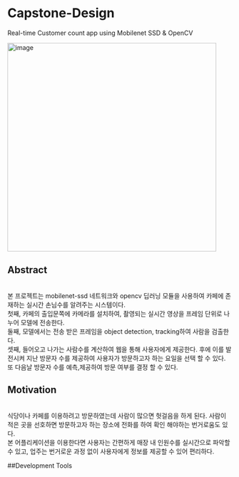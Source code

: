 # Capstone-Design
Real-time Customer count app using Mobilenet SSD & OpenCV

<img width="468" alt="image" src="https://user-images.githubusercontent.com/84511374/204717146-1ab0208c-9d16-4085-8494-996e33605705.png">

## Abstract
<br>
본 프로젝트는 mobilenet-ssd 네트워크와 opencv 딥러닝 모듈을 사용하여 카페에 존재하는 실시간 손님수를 알려주는 시스템이다.
<br>첫째, 카페의 출입문쪽에 카메라를 설치하여, 촬영되는 실시간 영상을 프레임 단위로 나누어 모델에 전송한다. 
<br>둘째, 모델에서는 전송 받은 프레임을 object detection, tracking하여 사람을 검출한다. 
<br>셋째, 들어오고 나가는 사람수를 계산하여 웹을 통해 사용자에게 제공한다. 후에 이를 발전시켜 지난 방문자 수를 제공하여 사용자가 방문하고자 하는 요일을 선택 할 수 있다. 또 다음날 방문자 수를 예측,제공하여 방문 여부를 결정 할 수 있다.

## Motivation
<br>
식당이나 카페를 이용하려고 방문하였는데 사람이 많으면 헛걸음을 하게 된다. 사람이 적은 곳을 선호하면 방문하고자 하는 장소에 전화를 하여 확인 해야하는 번거로움도 있다. 
<br>본 어플리케이션을 이용한다면 사용자는 간편하게 매장 내 인원수를 실시간으로 파악할 수 있고, 업주는 번거로운 과정 없이 사용자에게 정보를 제공할 수 있어 편리하다.

##Development Tools
